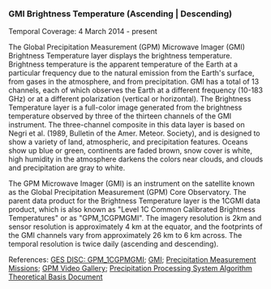 ### GMI Brightness Temperature (Ascending | Descending)
Temporal Coverage: 4 March 2014 - present

The Global Precipitation Measurement (GPM) Microwave Imager (GMI) Brightness Temperature layer displays the brightness temperature. Brightness temperature is the apparent temperature of the Earth at a particular frequency due to the natural emission from the Earth's surface, from gases in the atmosphere, and from precipitation. GMI has a total of 13 channels, each of which observes the Earth at a different frequency (10-183 GHz) or at a different polarization (vertical or horizontal).  The Brightness Temperature layer is a full-color image generated from the brightness temperature observed by three of the thirteen channels of the GMI instrument. The three-channel composite in this data layer is based on Negri et al. (1989, Bulletin of the Amer. Meteor. Society), and is designed to show a variety of land, atmospheric, and precipitation features.  Oceans show up blue or green, continents are faded brown, snow cover is white, high humidity in the atmosphere darkens the colors near clouds, and clouds and precipitation are gray to white.

The GPM Microwave Imager (GMI) is an instrument on the satellite known as the Global Precipitation Measurement (GPM) Core Observatory. The parent data product for the Brightness Temperature layer is the 1CGMI data product, which is also known as "Level 1C Common Calibrated Brightness Temperatures" or as "GPM_1CGPMGMI". The imagery resolution is 2km and sensor resolution is approximately 4 km at the equator, and the footprints of the GMI channels vary from approximately 26 km to 6 km across. The temporal resolution is twice daily (ascending and descending).

References: [GES DISC: GPM_1CGPMGMI](https://disc.gsfc.nasa.gov/datasets/GPM_1CGPMGMI_05/summary); [GMI](https://gpm.nasa.gov/gpm/flight-project/gmi);
[Precipitation Measurement Missions](https://pps.gsfc.nasa.gov); [GPM Video Gallery](http://www.nasa.gov/mission_pages/GPM/videos/index.html); [Precipitation Processing System Algorithm Theoretical Basis Document](https://pps.gsfc.nasa.gov/Documents/L1C_ATBD.pdf)

